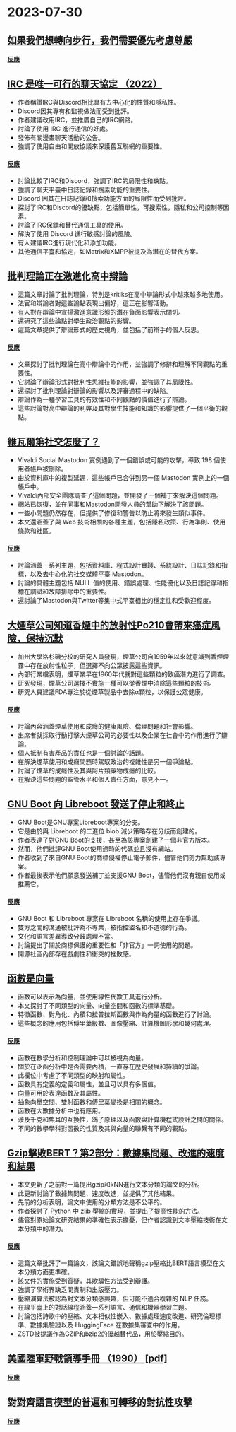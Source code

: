 # 2023-07-30

## [如果我們想轉向步行，我們需要優先考慮尊嚴](https://streets.mn/2023/07/19/if-we-want-a-shift-to-walking-we-need-to-prioritize-dignity/)

#### [反應](https://news.ycombinator.com/item?id=36920622)

## [IRC 是唯一可行的聊天協定 （2022）](https://koshka.love/babel/irc-forever.html)

- 作者稱讚IRC與Discord相比具有去中心化的性質和隱私性。
- Discord因其專有和監視做法而受到批評。
- 作者建議改用IRC，並推廣自己的IRC網路。
- 討論了使用 IRC 進行通信的好處。
- 發佈有關漫畫聊天活動的公告。
- 強調了使用自由和開放協議來保護舊互聯網的重要性。

#### [反應](https://news.ycombinator.com/item?id=36918655)

- 討論比較了IRC和Discord，強調了IRC的局限性和缺點。
- 強調了聊天平臺中日誌記錄和搜索功能的重要性。
- Discord 因其在日誌記錄和搜索功能方面的局限性而受到批評。
- 探討了IRC和Discord的優缺點，包括簡單性，可搜索性，隱私和公司控制等因素。
- 討論了IRC保鏢和替代通信工具的使用。
- 解決了使用 Discord 進行敏感討論的風險。
- 有人建議IRC進行現代化和添加功能。
- 其他通信平臺和協定，如Matrix和XMPP被提及為潛在的替代方案。

## [批判理論正在激進化高中辯論](https://www.slowboring.com/p/how-critical-theory-is-radicalizing)

- 這篇文章討論了批判理論，特別是kritiks在高中辯論形式中越來越多地使用。
- 法官和辯論者對這些論點表現出偏好，這正在影響活動。
- 有人對在辯論中宣揚激進意識形態的潛在負面影響表示關切。
- 還研究了這些論點對學生政治觀點的影響。
- 這篇文章提供了辯論形式的歷史視角，並包括了前辯手的個人反思。

#### [反應](https://news.ycombinator.com/item?id=36920566)

- 文章探討了批判理論在高中辯論中的作用，並強調了修辭和理解不同觀點的重要性。
- 它討論了辯論形式對批判性思維技能的影響，並強調了其局限性。
- 還探討了批判理論對辯論的影響以及評審過程中的缺陷。
- 辯論作為一種學習工具的有效性和不同觀點的價值進行了辯論。
- 這些討論對高中辯論的利弊及其對學生技能和知識的影響提供了一個平衡的觀點。

## [維瓦爾第社交怎麼了？](https://thomasp.vivaldi.net/2023/07/28/what-happened-to-vivaldi-social/)

- Vivaldi Social Mastodon 實例遇到了一個錯誤或可能的攻擊，導致 198 個使用者帳戶被刪除。
- 由於資料庫中的複製延遲，這些帳戶已合併到另一個 Mastodon 實例上的一個帳戶中。
- Vivaldi內部安全團隊調查了這個問題，並開發了一個補丁來解決這個問題。
- 網站已恢復，並在同事和Mastodon開發人員的幫助下解決了該問題。
- 一些小問題仍然存在，但提供了修復和警告以防止將來發生類似事件。
- 本文還涵蓋了與 Web 技術相關的各種主題，包括隱私政策、行為準則、使用條款和社區。

#### [反應](https://news.ycombinator.com/item?id=36919659)

- 討論涵蓋一系列主題，包括資料庫、程式設計實踐、系統設計、日誌記錄和指標，以及去中心化的社交媒體平臺 Mastodon。
- 討論的具體主題包括 NULL 值的使用、錯誤處理、性能優化以及日誌記錄和指標在調試和故障排除中的重要性。
- 還討論了Mastodon與Twitter等集中式平臺相比的穩定性和受歡迎程度。

## [大煙草公司知道香煙中的放射性Po210會帶來癌症風險，保持沉默](https://www.uclahealth.org/news/big-tobacco-knew-radioactive-particles-in-cigarettes)

- 加州大學洛杉磯分校的研究人員發現，煙草公司自1959年以來就意識到香煙煙霧中存在放射性粒子，但選擇不向公眾披露這些資訊。
- 內部行業檔表明，煙草業早在1960年代就對這些顆粒的致癌潛力進行了調查。
- 研究發現，煙草公司選擇不實施一種可以從香煙中消除這些顆粒的技術。
- 研究人員建議FDA專注於從煙草製品中去除α顆粒，以保護公眾健康。

#### [反應](https://news.ycombinator.com/item?id=36925019)

- 討論內容涵蓋煙草使用和成癮的健康風險、倫理問題和社會影響。
- 出席者就採取行動打擊大煙草公司的必要性以及企業在社會中的作用進行了辯論。
- 個人抵制有害產品的責任也是一個討論的話題。
- 在解決煙草使用和成癮問題時駕馭政治的複雜性是另一個爭論點。
- 討論了煙草的成癮性及其與阿片類藥物成癮的比較。
- 在解決這些問題的監管水平和個人責任方面，意見不一。

## [GNU Boot 向 Libreboot 發送了停止和終止](https://libreboot.org/news/gnuboot.html#gnu-boot-cease-and-desist-email)

- GNU Boot是GNU專案Libreboot專案的分支。
- 它是由於與 Libreboot 的二進位 blob 減少策略存在分歧而創建的。
- 作者表達了對GNU Boot的支援，甚至為該專案創建了一個非官方版本。
- 然而，他們批評GNU Boot使用過時的代碼並且沒有網站。
- 作者收到了來自GNU Boot的商標侵權停止電子郵件，儘管他們努力幫助該專案。
- 作者最後表示他們願意發送補丁並支援GNU Boot，儘管他們沒有親自使用或推薦它。

#### [反應](https://news.ycombinator.com/item?id=36926852)

- GNU Boot 和 Libreboot 專案在 Libreboot 名稱的使用上存在爭議。
- 雙方之間的溝通被批評為不專業，被指控盜名和不道德的行為。
- 文化和語言差異導致分歧處理不當。
- 討論提出了關於商標保護的重要性和「非官方」一詞使用的問題。
- 開源社區內部存在戲劇性和衝突的挫敗感。

## [函數是向量](https://thenumb.at/Functions-are-Vectors/)

- 函數可以表示為向量，並使用線性代數工具進行分析。
- 本文探討了不同類型的向量、向量空間和函數的標準基礎。
- 特徵函數、對角化、內積和拉普拉斯函數與作為向量的函數進行了討論。
- 這些概念的應用包括傅里葉級數、圖像壓縮、計算機圖形學和幾何處理。

#### [反應](https://news.ycombinator.com/item?id=36921446)

- 函數在數學分析和控制理論中可以被視為向量。
- 關於在泛函分析中是否需要內積，一直存在歷史發展和持續的爭論。
- 此欄位中考慮了不同類型的映射和屬性。
- 函數具有定義的定義和屬性，並且可以具有多個值。
- 向量可用於表達函數及其屬性。
- 抽象向量空間、雙射函數和傅里葉變換是相關的概念。
- 函數在大數據分析中也有應用。
- 涉及千克和焦耳的互換性，鴿子原理以及函數與計算機程式設計之間的關係。
- 不同的數學學科對函數的性質及其與向量的聯繫有不同的觀點。

## [Gzip擊敗BERT？第2部分：數據集問題、改進的速度和結果](https://kenschutte.com/gzip-knn-paper2/)

- 本文更新了之前對一篇提出gzip和kNN進行文本分類的論文的分析。
- 此更新討論了數據集問題、速度改進，並提供了其他結果。
- 先前的分析表明，論文中使用的分類方法是不公平的。
- 作者探討了 Python 中 zlib 壓縮的實現，並提出了提高性能的方法。
- 儘管對原始論文研究結果的準確性表示擔憂，但作者認識到文本壓縮技術在文本分類中的潛力。

#### [反應](https://news.ycombinator.com/item?id=36921552)

- 這篇文章批評了一篇論文，該論文錯誤地聲稱gzip壓縮比BERT語言模型在文本分類方面更準確。
- 該文件的實施受到質疑，其欺騙性方法受到辯護。
- 強調了學術界缺乏問責制和出版壓力。
- 壓縮演算法被認為對文本分類感興趣，但可能不適合複雜的 NLP 任務。
- 在線平臺上的對話線程涵蓋一系列語言、通信和機器學習主題。
- 討論包括詩歌中的壓縮、文本相似性嵌入、數據處理速度改進、研究倫理標準、數據集驗證以及 HuggingFace 在數據集審查中的作用。
- ZSTD被提議作為GZIP和bzip2的優越替代品，用於壓縮目的。

## [美國陸軍野戰領導手冊 （1990） [pdf]](https://armyoe.files.wordpress.com/2018/03/1990-fm-22-100.pdf)

#### [反應](https://news.ycombinator.com/item?id=36922517)

## [對對齊語言模型的普遍和可轉移的對抗性攻擊](https://llm-attacks.org/zou2023universal.pdf)

#### [反應](https://news.ycombinator.com/item?id=36921808)

